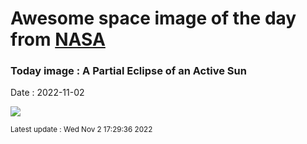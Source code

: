 
# Awesome space image of the day from [NASA](https://api.nasa.gov/)

### Today image : A Partial Eclipse of an Active Sun
Date : 2022-11-02

![](https://www.youtube.com/embed/7dh5VL5YGoA?rel=0)

<small>Latest update : Wed Nov  2 17:29:36 2022</small>
        